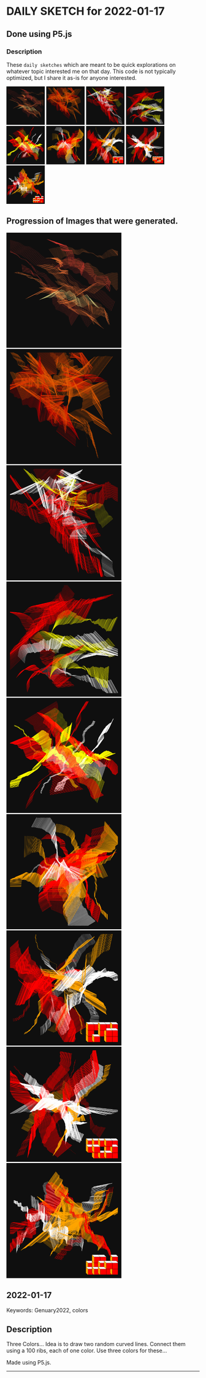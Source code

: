# DAILY SKETCH for 2022-01-17

## Done using P5.js

### Description

These `daily sketches` which are meant to be quick explorations     on whatever topic interested me on that day. This code is not typically optimized, but I share it as-is     for anyone interested.

<img src = 'images/keep_2022-01-17-16-10-41.png' width = '100'> <img src = 'images/keep_2022-01-17-16-14-19.png' width = '100'> <img src = 'images/keep_2022-01-17-16-16-24.png' width = '100'> <img src = 'images/keep_2022-01-17-16-43-36.png' width = '100'> <img src = 'images/keep_2022-01-17-16-52-20.png' width = '100'> <img src = 'images/keep_2022-01-17-16-54-32.png' width = '100'> <img src = 'images/keep_2022-01-17-23-00-16.png' width = '100'> <img src = 'images/keep_2022-01-17-23-02-09.png' width = '100'> <img src = 'images/keep_2022-01-17-23-03-40.png' width = '100'> 

## Progression of Images that were generated.

<img src = 'images/keep_2022-01-17-16-10-41.png' width = '300'> 
<img src = 'images/keep_2022-01-17-16-14-19.png' width = '300'> 
<img src = 'images/keep_2022-01-17-16-16-24.png' width = '300'> 
<img src = 'images/keep_2022-01-17-16-43-36.png' width = '300'> 
<img src = 'images/keep_2022-01-17-16-52-20.png' width = '300'> 
<img src = 'images/keep_2022-01-17-16-54-32.png' width = '300'> 
<img src = 'images/keep_2022-01-17-23-00-16.png' width = '300'> 
<img src = 'images/keep_2022-01-17-23-02-09.png' width = '300'> 
<img src = 'images/keep_2022-01-17-23-03-40.png' width = '300'> 




## 2022-01-17
Keywords: Genuary2022, colors
 

## Description 

 Three Colors...
 Idea is to draw two random curved lines. Connect them using a 100 ribs, each of one color.
 Use three colors for these...
 

Made using P5.js. 

-----

